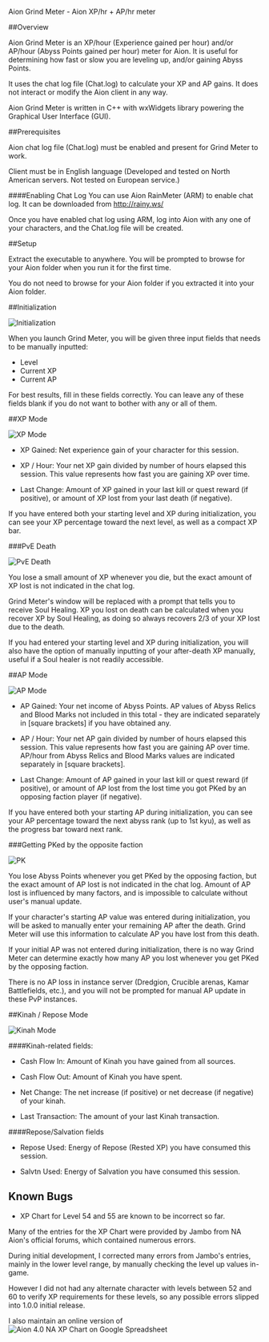 Aion Grind Meter - Aion XP/hr + AP/hr meter

##Overview

Aion Grind Meter is an XP/hour (Experience gained per hour) and/or AP/hour (Abyss Points gained per hour) meter for Aion.
It is useful for determining how fast or slow you are leveling up, and/or gaining Abyss Points. 

It uses the chat log file (Chat.log) to calculate your XP and AP gains. It does not interact or modify the Aion client in any way.

Aion Grind Meter is written in C++ with wxWidgets library powering the Graphical User Interface (GUI).



##Prerequisites

Aion chat log file (Chat.log) must be enabled and present for Grind Meter to work.

Client must be in English language (Developed and tested on North American servers. Not tested on European service.)

####Enabling Chat Log
You can use Aion RainMeter (ARM) to enable chat log. 
It can be downloaded from http://rainy.ws/

Once you have enabled chat log using ARM, log into Aion with any one of your characters, and the Chat.log file will be created.



##Setup

Extract the executable to anywhere. 
You will be prompted to browse for your Aion folder when you run it for the first time.

You do not need to browse for your Aion folder if you extracted it into your Aion folder.



##Initialization

![Initialization](http://maxxperiod.com/aiongrindmeter/images/init.png)

When you launch Grind Meter, you will be given three input fields that needs to be manually inputted: 
* Level
* Current XP
* Current AP

For best results, fill in these fields correctly.
You can leave any of these fields blank if you do not want to bother with any or all of them.



##XP Mode

![XP Mode](http://maxxperiod.com/aiongrindmeter/images/exp-hr.png)

* XP Gained: Net experience gain of your character for this session.

* XP / Hour: Your net XP gain divided by number of hours elapsed this session. This value represents how fast you are gaining XP over time.

* Last Change: Amount of XP gained in your last kill or quest reward (if positive), or amount of XP lost from your last death (if negative).


If you have entered both your starting level and XP during initialization, you can see your XP percentage toward the next level, as well as a compact XP bar.


###PvE Death

![PvE Death](http://maxxperiod.com/aiongrindmeter/images/death.png)

You lose a small amount of XP whenever you die, but the exact amount of XP lost is not indicated in the chat log. 

Grind Meter's window will be replaced with a prompt that tells you to receive Soul Healing.
XP you lost on death can be calculated when you recover XP by Soul Healing, as doing so always recovers 2/3 of your XP lost due to the death.

If you had entered your starting level and XP during initialization, you will also have the option of manually inputting of your after-death XP manually, useful if a Soul healer is not readily accessible.



##AP Mode


![AP Mode](http://maxxperiod.com/aiongrindmeter/images/ap-hr.png)

* AP Gained: Your net income of Abyss Points. 
AP values of Abyss Relics and Blood Marks not included in this total - they are indicated separately in [square brackets] if you have obtained any.

* AP / Hour: Your net AP gain divided by number of hours elapsed this session. This value represents how fast you are gaining AP over time. AP/hour from Abyss Relics and Blood Marks values are indicated separately in [square brackets].

* Last Change: Amount of AP gained in your last kill or quest reward (if positive), or amount of AP lost from the lost time you got PKed by an opposing faction player (if negative).


If you have entered both your starting AP during initialization, you can see your AP percentage toward the next abyss rank (up to 1st kyu), as well as the progress bar toward next rank.


###Getting PKed by the opposite faction

![PK](http://maxxperiod.com/aiongrindmeter/images/pk.png)

You lose Abyss Points whenever you get PKed by the opposing faction, but the exact amount of AP lost is not indicated in the chat log. 
Amount of AP lost is influenced by many factors, and is impossible to calculate without user's manual update.

If your character's starting AP value was entered during initialization, you will be asked to manually enter your remaining AP after the death.
Grind Meter will use this information to calculate AP you have lost from this death.

If your initial AP was not entered during initialization, there is no way Grind Meter can determine exactly how many AP you lost whenever you get PKed by the opposing faction.

There is no AP loss in instance server (Dredgion, Crucible arenas, Kamar Battlefields, etc.), and you will not be prompted for manual AP update in these PvP instances.



##Kinah / Repose Mode

![Kinah Mode](http://maxxperiod.com/aiongrindmeter/images/kinah.png)

####Kinah-related fields:

* Cash Flow In: Amount of Kinah you have gained from all sources.

* Cash Flow Out: Amount of Kinah you have spent.

* Net Change: The net increase (if positive) or net decrease (if negative) of your kinah.

* Last Transaction: The amount of your last Kinah transaction.

####Repose/Salvation fields


* Repose Used: Energy of Repose (Rested XP) you have consumed this session.

* Salvtn Used: Energy of Salvation you have consumed this session.

## Known Bugs

* XP Chart for Level 54 and 55 are known to be incorrect so far. 

Many of the entries for the XP Chart were provided by Jambo from NA Aion's official forums, which contained numerous errors. 

During initial development, I corrected many errors from Jambo's entries, mainly in the lower level range, by manually checking the level up values in-game.

However I did not had any alternate character with levels between 52 and 60 to verify XP requirements for these levels, so any possible errors slipped into 1.0.0 initial release.

I also maintain an online version of ![Aion 4.0 NA XP Chart on Google Spreadsheet](https://docs.google.com/spreadsheet/ccc?key=0AkFTWF6A9JHjdHczaHJaSUQ1OEF6dExJYlFBTHd6REE#gid=0)
